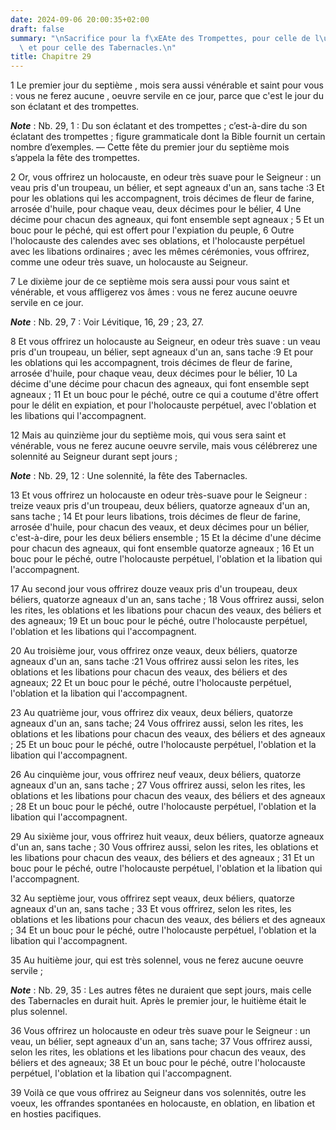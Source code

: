 ```yaml
---
date: 2024-09-06 20:00:35+02:00
draft: false
summary: "\nSacrifice pour la f\xEAte des Trompettes, pour celle de l\u2019Expiation\
  \ et pour celle des Tabernacles.\n"
title: Chapitre 29
---
```





1 Le premier jour du septième , mois sera aussi vénérable et saint pour vous : vous ne ferez aucune , oeuvre servile en ce jour, parce que c'est le jour du son éclatant et des trompettes.

***Note*** :  Nb. 29, 1 : Du son éclatant et des trompettes ; c’est-à-dire du son éclatant des trompettes ; figure grammaticale dont la Bible fournit un certain nombre d’exemples. ― Cette fête du premier jour du septième mois s’appela la fête des trompettes.

2 Or, vous offrirez un holocauste, en odeur très suave pour le Seigneur : un veau pris d'un troupeau, un bélier, et sept agneaux d'un an, sans tache :3 Et pour les oblations qui les accompagnent, trois décimes de fleur de farine, arrosée d'huile, pour chaque veau, deux décimes pour le bélier, 4 Une décime pour chacun des agneaux, qui font ensemble sept agneaux ; 5 Et un bouc pour le péché, qui est offert pour l'expiation du peuple, 6 Outre l'holocauste des calendes avec ses oblations, et l'holocauste perpétuel avec les libations ordinaires ; avec les mêmes cérémonies, vous offrirez, comme une odeur très suave, un holocauste au Seigneur.


7 Le dixième jour de ce septième mois sera aussi pour vous saint et vénérable, et vous affligerez vos âmes : vous ne ferez aucune oeuvre servile en ce jour.

***Note*** :  Nb. 29, 7 : Voir Lévitique, 16, 29 ; 23, 27.

8 Et vous offrirez un holocauste au Seigneur, en odeur très suave : un veau pris d'un troupeau, un bélier, sept agneaux d'un an, sans tache :9 Et pour les oblations qui les accompagnent, trois décimes de fleur de farine, arrosée d'huile, pour chaque veau, deux décimes pour le bélier, 10 La décime d'une décime pour chacun des agneaux, qui font ensemble sept agneaux ; 11 Et un bouc pour le péché, outre ce qui a coutume d'être offert pour le délit en expiation, et pour l'holocauste perpétuel, avec l'oblation et les libations qui l'accompagnent.


12 Mais au quinzième jour du septième mois, qui vous sera saint et vénérable, vous ne ferez aucune oeuvre servile, mais vous célébrerez une solennité au Seigneur durant sept jours ;

***Note*** :  Nb. 29, 12 : Une solennité, la fête des Tabernacles.

13 Et vous offrirez un holocauste en odeur très-suave pour le Seigneur : treize veaux pris d'un troupeau, deux béliers, quatorze agneaux d'un an, sans tache ; 14 Et pour leurs libations, trois décimes de fleur de farine, arrosée d'huile, pour chacun des veaux, et deux décimes pour un bélier, c'est-à-dire, pour les deux béliers ensemble ; 15 Et la décime d'une décime pour chacun des agneaux, qui font ensemble quatorze agneaux ; 16 Et un bouc pour le péché, outre l'holocauste perpétuel, l'oblation et la libation qui l'accompagnent.


17 Au second jour vous offrirez douze veaux pris d'un troupeau, deux béliers, quatorze agneaux d'un an, sans tache ; 18 Vous offrirez aussi, selon les rites, les oblations et les libations pour chacun des veaux, des béliers et des agneaux; 19 Et un bouc pour le péché, outre l'holocauste perpétuel, l'oblation et les libations qui l'accompagnent.


20 Au troisième jour, vous offrirez onze veaux, deux béliers, quatorze agneaux d'un an, sans tache :21 Vous offrirez aussi selon les rites, les oblations et les libations pour chacun des veaux, des béliers et des agneaux; 22 Et un bouc pour le péché, outre l'holocauste perpétuel, l'oblation et la libation qui l'accompagnent.


23 Au quatrième jour, vous offrirez dix veaux, deux béliers, quatorze agneaux d'un an, sans tache; 24 Vous offrirez aussi, selon les rites, les oblations et les libations pour chacun des veaux, des béliers et des agneaux ; 25 Et un bouc pour le péché, outre l'holocauste perpétuel, l'oblation et la libation qui l'accompagnent.


26 Au cinquième jour, vous offrirez neuf veaux, deux béliers, quatorze agneaux d'un an, sans tache ; 27 Vous offrirez aussi, selon les rites, les oblations et les libations pour chacun des veaux, des béliers et des agneaux ; 28 Et un bouc pour le péché, outre l'holocauste perpétuel, l'oblation et la libation qui l'accompagnent.


29 Au sixième jour, vous offrirez huit veaux, deux béliers, quatorze agneaux d'un an, sans tache ; 30 Vous offrirez aussi, selon les rites, les oblations et les libations pour chacun des veaux, des béliers et des agneaux ; 31 Et un bouc pour le péché, outre l'holocauste perpétuel, l'oblation et la libation qui l'accompagnent.


32 Au septième jour, vous offrirez sept veaux, deux béliers, quatorze agneaux d'un an, sans tache ; 33 Et vous offrirez, selon les rites, les oblations et les libations pour chacun des veaux, des béliers et des agneaux ; 34 Et un bouc pour le péché, outre l'holocauste perpétuel, l'oblation et la libation qui l'accompagnent.


35 Au huitième jour, qui est très solennel, vous ne ferez aucune oeuvre servile ;

***Note*** :  Nb. 29, 35 : Les autres fêtes ne duraient que sept jours, mais celle des Tabernacles en durait huit. Après le premier jour, le huitième était le plus solennel.

36 Vous offrirez un holocauste en odeur très suave pour le Seigneur : un veau, un bélier, sept agneaux d'un an, sans tache; 37 Vous offrirez aussi, selon les rites, les oblations et les libations pour chacun des veaux, des béliers et des agneaux; 38 Et un bouc pour le péché, outre l'holocauste perpétuel, l'oblation et la libation qui l'accompagnent.


39 Voilà ce que vous offrirez au Seigneur dans vos solennités, outre les voeux, les offrandes spontanées en holocauste, en oblation, en libation et en hosties pacifiques.

